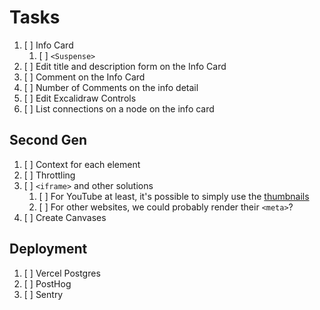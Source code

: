 # Tasks

1. [ ] Info Card
   1. [ ] `<Suspense>`
2. [ ] Edit title and description form on the Info Card
3. [ ] Comment on the Info Card
4. [ ] Number of Comments on the info detail
5. [ ] Edit Excalidraw Controls
6. [ ] List connections on a node on the info card

## Second Gen

1. [ ] Context for each element
1. [ ] Throttling
1. [ ] `<iframe>` and other solutions
   1. [ ] For YouTube at least, it's possible to simply use the [thumbnails](https://stackoverflow.com/a/2068371/4756173)
   2. [ ] For other websites, we could probably render their `<meta>`?
1. [ ] Create Canvases

## Deployment

1. [ ] Vercel Postgres
2. [ ] PostHog
3. [ ] Sentry
